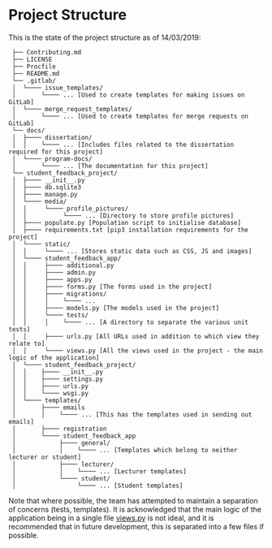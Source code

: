 # Project Structure

This is the state of the project structure as of 14/03/2019:

```
 ├── Contributing.md
 ├── LICENSE
 ├── Procfile
 ├── README.md
 └── .gitlab/
 │  └──── issue_templates/
 │       └──── ... [Used to create templates for making issues on GitLab]
 │  └──── merge_request_templates/
 │       └──── ... [Used to create templates for merge requests on GitLab]
 └── docs/
 │  ├──── dissertation/
 │  │    └──── ... [Includes files related to the dissertation required for this project]
 │  └──── program-docs/
 │       └──── ... [The documentation for this project]
 └── student_feedback_project/
 │  ├──── __init__.py
 │  ├──── db.sqlite3
 │  ├──── manage.py
 │  └──── media/
 │  │     └──── profile_pictures/
 │  │          └──── ... [Directory to store profile pictures]
 │  ├──── populate.py [Population script to initialise database]
 │  ├──── requirements.txt [pip3 installation requirements for the project]
 │  └──── static/
 │  │     └──── ... [Stores static data such as CSS, JS and images]
 │  └──── student_feedback_app/
 │  │     ├──── additional.py
 │  │     ├──── admin.py
 │  │     ├──── apps.py
 │  │     ├──── forms.py [The forms used in the project]
 │  │     ├──── migrations/
 │  │     │    └──── ...
 │  │     ├──── models.py [The models used in the project]
 │  │     └──── tests/
 │  │     │    └──── ... [A directory to separate the various unit tests]
 │  │     ├──── urls.py [All URLs used in addition to which view they relate to]
 │  │     └──── views.py [All the views used in the project - the main logic of the application]
 │  └──── student_feedback_project/
 │  │    ├──── __init__.py
 │  │    ├──── settings.py
 │  │    ├──── urls.py
 │  │    └──── wsgi.py
 │  └──── templates/
 │       ├──── emails
 │       │    └──── ... [This has the templates used in sending out emails]
 │       ├──── registration
 │       └──── student_feedback_app
 │            ├──── general/
 │            │    └──── ... [Templates which belong to neither lecturer or student]
 │            ├──── lecturer/
 │            │    └──── ... [Lecturer templates]
 │            └──── student/
 │                 └──── ... [Student templates]
```

Note that where possible, the team has attempted to maintain a separation of concerns (tests, templates). It is acknowledged that the main logic of the application being in a single file [views.py](student_feedback_project/student_feedback_app/views.py) is not ideal, and it is recommended that in future development, this is separated into a few files if possible.

